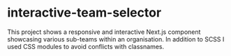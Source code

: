 # interactive-team-selector

This project shows a responsive and interactive Next.js component showcasing various sub-teams within an organisation. In addition to SCSS I used CSS modules to avoid conflicts with classnames.
